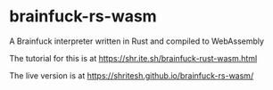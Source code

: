# brainfuck-rs-wasm

A Brainfuck interpreter written in Rust and compiled to WebAssembly 

The tutorial for this is at https://shr.ite.sh/brainfuck-rust-wasm.html

The live version is at https://shritesh.github.io/brainfuck-rs-wasm/